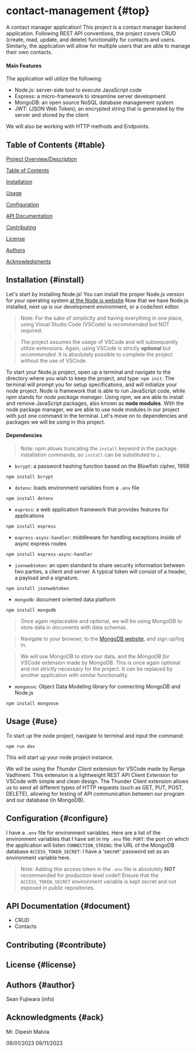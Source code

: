 # contact-management {#top}
A contact manager application! 
This project is a contact manager backend application. Following REST API conventions, the project covers CRUD (create, read, update, and delete) functionality for contacts and users. 
Similarly, the application will allow for multiple users that are able to manage their own contacts. 
#### Main Features
The application will utilize the following:
* Node.js: server-side tool to execute JavaScript code
* Express: a micro-framework to streamline server development
* MongoDB: an open source NoSQL database management system 
* JWT: (JSON Web Token); an encrypted string that is generated by the server and stored by the client

We will also be working with HTTP methods and Endpoints.

## Table of Contents {#table}
[Project Overview/Description](#top)

[Table of Contents](#table)

[Installation](#intall)

[Usage](#use)

[Configuration](#configure)

[API Documentation](#document)

[Contributing](#contribute)

[License](#license)

[Authors](#author)

[Acknowledgments](#ack)

## Installation {#install}
Let's start by installing Node.js! You can install the proper Node.js version for your operating system [at the Node.js website](https://nodejs.org/en "Node.js website!")
Now that we have Node.js installed, next up is our development environment, or a code/text editor. 
> Note: For the sake of simplicity and having everything in one place, using Visual Studio Code (VSCode) is *recommended* but NOT required. 

> The project assumes the usage of VSCode and will subsequently utilize extensions. Again, using VSCode is strictly **optional** but *recommended*. It is absolutely possible to complete the project without the use of VSCode. 

To start your Node.js project, open up a terminal and navigate to the directory where you wish to keep the project, and type: `npm init`. The terminal will prompt you for setup specifications, and will initialize your node project. 
Node is framework that is able to run JavaScript code, while *npm* stands for *node package manager*. Using npm, we are able to install and remove JavaScript packages, also known as **node modules**. 
With the node package manager, we are able to use node modules in our project with just one command in the terminal. Let's move on to dependencies and packages we will be using in this project. 
#### Dependencies
> Note: npm allows truncating the `install` keyword in the package installation commands, so `install` can be substituted to `i`.
- `bcrypt`: a password hashing function based on the Blowfish cipher, 1999

`npm install bcrypt`
- `dotenv`: loads environment variables from a `.env` file

`npm install dotenv`
- `express`: a web application framework that provides features for applications

`npm install express`
- `express-async-handler`: middleware for handling exceptions inside of async express routes

`npm install express-async-handler`
- `jsonwebtoken`: an open standard to share security information between two parties, a client and server. A typical token will consist of a header, a payload and a signature.

`npm install jsonwebtoken`
- `mongodb`: document oriented data platform

`npm install mongodb`
> Once again replaceable and optional, we will be using MongoDB to store data in documents with data schemas. 

> Navigate to your browser, to the [MongoDB website](https://www.mongodb.com/ "MongoMongoMongoDBDBDB"), and sign up/log in. 

> We will use MongoDB to store our data, and the *MongoDB for VSCode* extension made by MongoDB. This is once again optional and not strictly necessary for the project. It can be replaced by another application with similar functionality. 
- `mongoose`: Object Data Modeling library for connecting MongoDB and Node.js

`npm install mongoose`


## Usage {#use}
To start up the node project, navigate to terminal and input the command:

`npm run dev`

This will start up your node project instance. 

We will be using the *Thunder Client* extension for VSCode made by Ranga Vadhineni. 
This extension is a lightweight REST API Client Extension for VSCode with simple and clean design. 
The Thunder Client extension allows us to send all different types of HTTP requests (such as GET, PUT, POST, DELETE), allowing for testing of API communication between our program and our database (in MongoDB). 

## Configuration {#configure}
I have a `.env` file for environment variables. Here are a list of the environment variables that I have set in my `.env` file:
`PORT`: the port on which the application will listen
`CONNECTION_STRING`: the URL of the MongoDB database
`ACCESS_TOKEN_SECRET`: I have a 'secret' password set as an environment variable here. 
> Note: Adding this access token in the `.env` file is absolutely **NOT** recommended for production level code!! Ensure that the `ACCESS_TOKEN_SECRET` environment variable is kept secret and not exposed in public repositories. 

## API Documentation {#document}
* CRUD
* Contacts

## Contributing {#contribute}

## License {#license}

## Authors {#author}
Sean Fujiwara
(info)

## Acknowledgments {#ack}
Mr. Dipesh Malvia



09/01/2023
09/11/2023